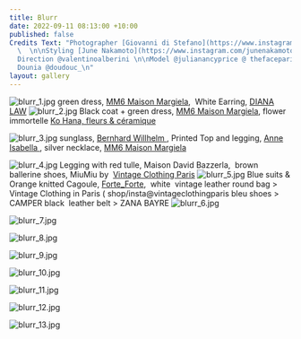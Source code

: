 ```yaml
---
title: Blurr
date: 2022-09-11 08:13:00 +10:00
published: false
Credits Text: "Photographer [Giovanni di Stefano](https://www.instagram.com/__giovanni__di__stefano/?hl=en)
  \  \n\nStyling [June Nakamoto](https://www.instagram.com/junenakamoto/?hl=en)  \nArt
  Direction @valentinoalberini \n\nModel @julianancyprice @ thefaceparis\nTanks to
  Dounia @doudouc_\n"
layout: gallery
---
```


![blurr_1.jpg](/uploads/blurr_1.jpg)
green dress, [MM6 Maison Margiela](https://www.maisonmargiela.com/en-au/mm6/women/),  White Earring, [DIANA LAW](https://dianalaw.com)
![blurr_2.jpg](/uploads/blurr_2.jpg)
Black coat + green dress, [MM6 Maison Margiela](https://www.maisonmargiela.com/en-au/mm6/women/), flower immortelle [Ko Hana, fleurs & céramique](https://www.instagram.com/kohanafleursceramique/?hl=en)

![blurr_3.jpg](/uploads/blurr_3.jpg)
sunglass, [Bernhard Willhelm ](http://www.bernhardwillhelm.com),  Printed Top and legging, [Anne Isabella ](https://anneisabella.com), silver necklace, [MM6 Maison Margiela](https://www.maisonmargiela.com/en-au/maison-margiela/women/accessories/jewellery/)

![blurr_4.jpg](/uploads/blurr_4.jpg)
Legging with red tulle, Maison David Bazzerla, 
brown ballerine shoes, MiuMiu by  [Vintage Clothing Paris](https://www.instagram.com/vintageclothingparis/?hl=en) 
![blurr_5.jpg](/uploads/blurr_5.jpg)
Blue suits & Orange knitted Cagoule, [Forte_Forte](https://www.instagram.com/forte_forte/?hl=en),  white  vintage leather round bag > Vintage Clothing in Paris ( shop/insta@vintageclothingparis bleu shoes > CAMPER black  leather belt > ZANA BAYRE
![blurr_6.jpg](/uploads/blurr_6.jpg)

![blurr_7.jpg](/uploads/blurr_7.jpg)

![blurr_8.jpg](/uploads/blurr_8.jpg)

![blurr_9.jpg](/uploads/blurr_9.jpg)

![blurr_10.jpg](/uploads/blurr_10.jpg)

![blurr_11.jpg](/uploads/blurr_11.jpg)

![blurr_12.jpg](/uploads/blurr_12.jpg)

![blurr_13.jpg](/uploads/blurr_13.jpg)

